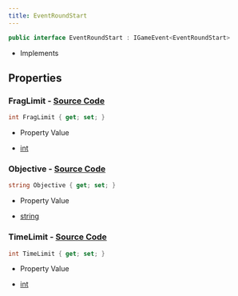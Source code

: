 ```yaml
---
title: EventRoundStart
---
```


```csharp
public interface EventRoundStart : IGameEvent<EventRoundStart>
```

- Implements

## Properties

### **FragLimit** - [Source Code](https://github.com/swiftly-solution/swiftlys2/blob/main/managed/src/SwiftlyS2.Generated/GameEvents/Interfaces/EventRoundStart.cs#L30)

```csharp
int FragLimit { get; set; }
```

- Property Value

- [int](https://learn.microsoft.com/dotnet/api/system.int32)

### **Objective** - [Source Code](https://github.com/swiftly-solution/swiftlys2/blob/main/managed/src/SwiftlyS2.Generated/GameEvents/Interfaces/EventRoundStart.cs#L37)

```csharp
string Objective { get; set; }
```

- Property Value

- [string](https://learn.microsoft.com/dotnet/api/system.string)

### **TimeLimit** - [Source Code](https://github.com/swiftly-solution/swiftlys2/blob/main/managed/src/SwiftlyS2.Generated/GameEvents/Interfaces/EventRoundStart.cs#L23)

```csharp
int TimeLimit { get; set; }
```

- Property Value

- [int](https://learn.microsoft.com/dotnet/api/system.int32)

